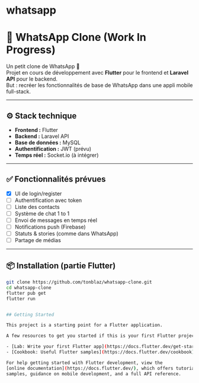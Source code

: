 # whatsapp

# 💬 WhatsApp Clone (Work In Progress)

Un petit clone de WhatsApp 👀  
Projet en cours de développement avec **Flutter** pour le frontend et **Laravel API** pour le backend.  
But : recréer les fonctionnalités de base de WhatsApp dans une appli mobile full-stack.

---

## ⚙️ Stack technique

- **Frontend :** Flutter
- **Backend :** Laravel API
- **Base de données :** MySQL
- **Authentification :** JWT (prévu)
- **Temps réel :** Socket.io (à intégrer)

---

## ✅ Fonctionnalités prévues

- [x] UI de login/register
- [ ] Authentification avec token
- [ ] Liste des contacts
- [ ] Système de chat 1 to 1
- [ ] Envoi de messages en temps réel
- [ ] Notifications push (Firebase)
- [ ] Statuts & stories (comme dans WhatsApp)
- [ ] Partage de médias

---

## 📦 Installation (partie Flutter)

```bash
git clone https://github.com/tonblaz/whatsapp-clone.git
cd whatsapp-clone
flutter pub get
flutter run


## Getting Started

This project is a starting point for a Flutter application.

A few resources to get you started if this is your first Flutter project:

- [Lab: Write your first Flutter app](https://docs.flutter.dev/get-started/codelab)
- [Cookbook: Useful Flutter samples](https://docs.flutter.dev/cookbook)

For help getting started with Flutter development, view the
[online documentation](https://docs.flutter.dev/), which offers tutorials,
samples, guidance on mobile development, and a full API reference.

